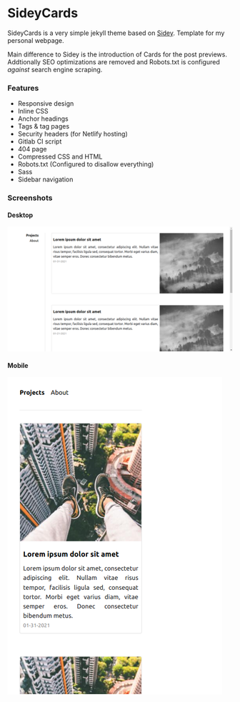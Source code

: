 # SideyCards

SideyCards is a very simple jekyll theme based on [Sidey](https://github.com/ronv/sidey). Template for my personal webpage.

Main difference to Sidey is the introduction of Cards for the post previews. Addtionally SEO optimizations are removed and Robots.txt is configured *against* search engine scraping.

### Features

- Responsive design
- Inline CSS
- Anchor headings
- Tags & tag pages
- Security headers (for Netlify hosting)
- Gitlab CI script
- 404 page
- Compressed CSS and HTML
- Robots.txt (Configured to disallow everything)
- Sass
- Sidebar navigation

### Screenshots
#### Desktop
![Screenshot Desktop](screenshot_desktop.png)
#### Mobile
![Screenshot Mobile](screenshot_mobile.png)
